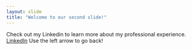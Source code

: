 ```yaml
---
layout: slide
title: "Welcome to our second slide!"
---
```

Check out my Linkedin to learn more about my professional experience. [LinkedIn](https://www.linkedin.com/in/scottschlangen/)
Use the left arrow to go back!
